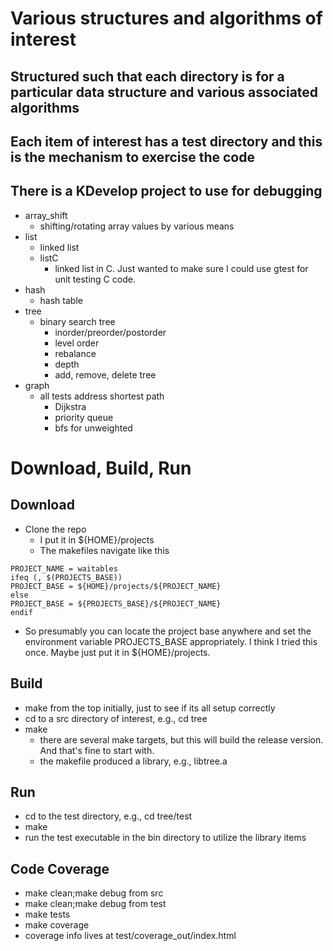 # Various structures and algorithms of interest
## Structured such that each directory is for a particular data structure and various associated algorithms
## Each item of interest has a test directory and this is the mechanism to exercise the code
## There is a KDevelop project to use for debugging
- array_shift
  - shifting/rotating array values by various means
- list
  - linked list
  - listC
    - linked list in C. Just wanted to make sure I could use gtest for unit testing C code. 
- hash
  - hash table
- tree
  - binary search tree
    - inorder/preorder/postorder
    - level order
    - rebalance
    - depth
    - add, remove, delete tree 
- graph
  - all tests address shortest path
    - Dijkstra
    - priority queue
    - bfs for unweighted

# Download, Build, Run
## Download
- Clone the repo
  - I put it in ${HOME}/projects
  - The makefiles navigate like this
```
PROJECT_NAME = waitables
ifeq (, $(PROJECTS_BASE))
PROJECT_BASE = ${HOME}/projects/${PROJECT_NAME}
else
PROJECT_BASE = ${PROJECTS_BASE}/${PROJECT_NAME}
endif
```
  - So presumably you can locate the project base anywhere and set the environment variable PROJECTS_BASE appropriately. I think I tried this once. Maybe just put it in ${HOME}/projects.
## Build
- make from the top initially, just to see if its all setup correctly
- cd to a src directory of interest, e.g., cd tree
- make
  - there are several make targets, but this will build the release version. And that's fine to start with.
  - the makefile produced a library, e.g., libtree.a
## Run
- cd to the test directory, e.g., cd tree/test
- make
- run the test executable in the bin directory to utilize the library items
## Code Coverage
- make clean;make debug from src
- make clean;make debug from test
- make tests
- make coverage
- coverage info lives at test/coverage_out/index.html
